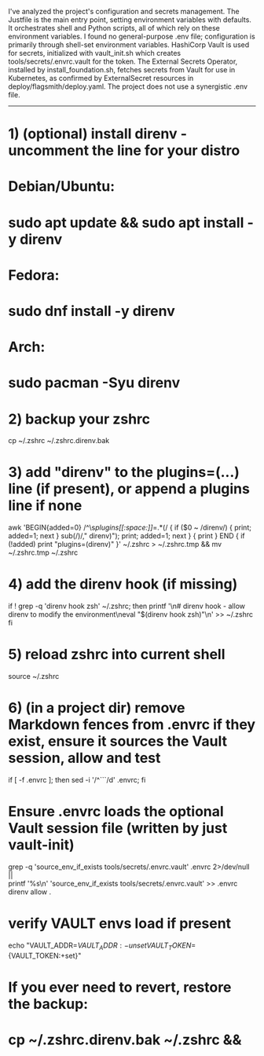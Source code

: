  I've analyzed the project's configuration and secrets management. The Justfile is
   the main entry point, setting environment variables with defaults. It
  orchestrates shell and Python scripts, all of which rely on these environment
  variables. I found no general-purpose .env file; configuration is primarily
  through shell-set environment variables. HashiCorp Vault is used for secrets,
  initialized with vault_init.sh which creates tools/secrets/.envrc.vault for the
  token. The External Secrets Operator, installed by install_foundation.sh, fetches
   secrets from Vault for use in Kubernetes, as confirmed by ExternalSecret
  resources in deploy/flagsmith/deploy.yaml. The project does not use a synergistic
   .env file.





   ----------------------------
   # 1) (optional) install direnv - uncomment the line for your distro
# Debian/Ubuntu:
# sudo apt update && sudo apt install -y direnv
# Fedora:
# sudo dnf install -y direnv
# Arch:
# sudo pacman -Syu direnv

# 2) backup your zshrc
cp ~/.zshrc ~/.zshrc.direnv.bak

# 3) add "direnv" to the plugins=(...) line (if present), or append a plugins line if none
awk 'BEGIN{added=0} /^\s*plugins[[:space:]]*=.*\(/ {
  if ($0 ~ /direnv/) { print; added=1; next }
  sub(/\)/," direnv)"); print; added=1; next
}
{ print }
END { if (!added) print "plugins=(direnv)" }' ~/.zshrc > ~/.zshrc.tmp && mv ~/.zshrc.tmp ~/.zshrc

# 4) add the direnv hook (if missing)
if ! grep -q 'direnv hook zsh' ~/.zshrc; then
  printf '\n# direnv hook - allow direnv to modify the environment\neval "$(direnv hook zsh)"\n' >> ~/.zshrc
fi

# 5) reload zshrc into current shell
source ~/.zshrc

# 6) (in a project dir) remove Markdown fences from .envrc if they exist, ensure it sources the Vault session, allow and test
if [ -f .envrc ]; then sed -i '/^```/d' .envrc; fi
# Ensure .envrc loads the optional Vault session file (written by just vault-init)
grep -q 'source_env_if_exists tools/secrets/.envrc.vault' .envrc 2>/dev/null || \
  printf '%s\n' 'source_env_if_exists tools/secrets/.envrc.vault' >> .envrc
direnv allow .
# verify VAULT envs load if present
echo "VAULT_ADDR=${VAULT_ADDR:-unset}  VAULT_TOKEN=${VAULT_TOKEN:+set}"

# If you ever need to revert, restore the backup:
# cp ~/.zshrc.direnv.bak ~/.zshrc &&
